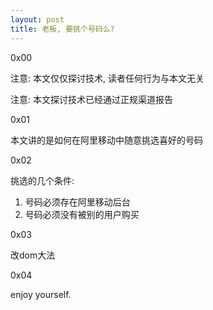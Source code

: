 ```yaml
---
layout: post
title: 老板, 要挑个号码么?
---
```


0x00

注意: 本文仅仅探讨技术, 读者任何行为与本文无关

注意: 本文探讨技术已经通过正规渠道报告

0x01

本文讲的是如何在阿里移动中随意挑选喜好的号码

0x02

挑选的几个条件:

1. 号码必须存在阿里移动后台
1. 号码必须没有被别的用户购买

0x03

改dom大法

0x04

enjoy yourself.
